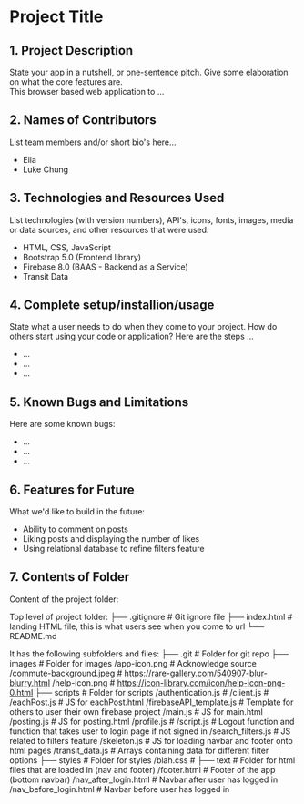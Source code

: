 # Project Title

## 1. Project Description
State your app in a nutshell, or one-sentence pitch. Give some elaboration on what the core features are.  
This browser based web application to ... 

## 2. Names of Contributors
List team members and/or short bio's here... 
* Ella
* Luke Chung
	
## 3. Technologies and Resources Used
List technologies (with version numbers), API's, icons, fonts, images, media or data sources, and other resources that were used.
* HTML, CSS, JavaScript
* Bootstrap 5.0 (Frontend library)
* Firebase 8.0 (BAAS - Backend as a Service)
* Transit Data

## 4. Complete setup/installion/usage
State what a user needs to do when they come to your project.  How do others start using your code or application?
Here are the steps ...
* ...
* ...
* ...

## 5. Known Bugs and Limitations
Here are some known bugs:
* ...
* ...
* ...

## 6. Features for Future
What we'd like to build in the future:
* Ability to comment on posts
* Liking posts and displaying the number of likes
* Using relational database to refine filters feature
	
## 7. Contents of Folder
Content of the project folder:

 Top level of project folder: 
├── .gitignore               # Git ignore file
├── index.html               # landing HTML file, this is what users see when you come to url
└── README.md

It has the following subfolders and files:
├── .git                     # Folder for git repo
├── images                   # Folder for images
    /app-icon.png            # Acknowledge source
    /commute-background.jpeg # https://rare-gallery.com/540907-blur-blurry.html 
    /help-icon.png           # https://icon-library.com/icon/help-icon-png-0.html 
├── scripts                  # Folder for scripts
    /authentication.js       # 
    /client.js               #
    /eachPost.js             # JS for eachPost.html
    /firebaseAPI_template.js # Template for others to user their own firebase project
    /main.js                 # JS for main.html
    /posting.js              # JS for posting.html
    /profile.js              #
    /script.js               # Logout function and function that takes user to login page if not signed in
    /search_filters.js        # JS related to filters feature
    /skeleton.js             # JS for loading navbar and footer onto html pages
    /transit_data.js         # Arrays containing data for different filter options
├── styles                   # Folder for styles
    /blah.css                # 
├── text                     # Folder for html files that are loaded in (nav and footer)
    /footer.html             # Footer of the app (bottom navbar)
    /nav_after_login.html    # Navbar after user has logged in
    /nav_before_login.html   # Navbar before user has logged in


```


